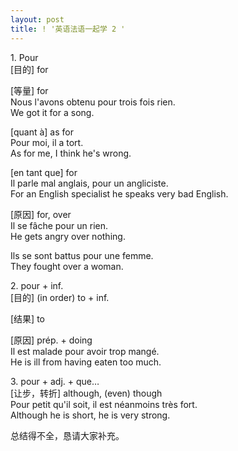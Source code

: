 ```yaml
---
layout: post
title: ! '英语法语一起学 2 '
---
```


<p>1. Pour<br />[目的] for</p>
<p>[等量] for<br />Nous l&#39;avons obtenu pour trois fois rien.<br />We got it for a song.</p>
<p>[quant à] as for<br />Pour moi, il a tort.<br />As for me, I think he&#39;s wrong.</p>
<p>[en tant que] for<br />Il parle mal anglais, pour un angliciste.<br />For an English specialist he speaks very bad English.</p>
<p>[原因] for, over<br />Il se fâche pour un rien.<br />He gets angry over nothing.</p>
<p>Ils se sont battus pour une femme.<br />They fought over a woman.</p>
<p>2. pour + inf.<br />[目的] (in order) to + inf.</p>
<p>[结果] to</p>
<p>[原因] prép. + doing<br />Il est malade pour avoir trop mangé.<br />He is ill from having eaten too much.</p>
<p>3. pour + adj. + que&#8230;<br />[让步，转折] although, (even) though<br />Pour petit qu&#39;il soit, il est néanmoins très fort.<br />Although he is short, he is very strong.</p>
<p>总结得不全，恳请大家补充。</p>
<p></p>
